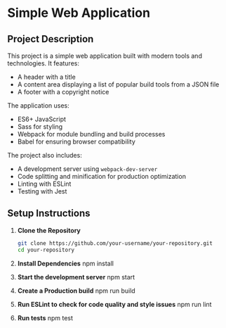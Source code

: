 # Simple Web Application

## Project Description

This project is a simple web application built with modern tools and technologies. It features:
- A header with a title
- A content area displaying a list of popular build tools from a JSON file
- A footer with a copyright notice

The application uses:
- ES6+ JavaScript
- Sass for styling
- Webpack for module bundling and build processes
- Babel for ensuring browser compatibility

The project also includes:
- A development server using `webpack-dev-server`
- Code splitting and minification for production optimization
- Linting with ESLint
- Testing with Jest

## Setup Instructions

1. **Clone the Repository**

   ```bash
   git clone https://github.com/your-username/your-repository.git
   cd your-repository

2. **Install Dependencies**
    npm install

3. **Start the development server**
    npm start

4. **Create a Production build**
    npm run build

5. **Run ESLint to check for code quality and style issues**
    npm run lint

6. **Run tests**
    npm test